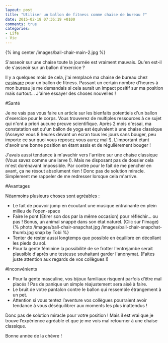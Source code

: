 ```yaml
---
layout: post
title: "Utiliser un ballon de fitness comme chaise de bureau ?"
date: 2015-02-18 07:36:19 +0100
comments: true
categories: 
- Life
- Vie
---
```

{% img center /images/ball-chair-main-2.jpg %}

S'asseoir sur une chaise toute la journée est vraiment mauvais. Qu'en est-il de s'asseoir sur un ballon d'exercice ?

Il y a quelques mois de cela, j'ai remplacé ma chaise de bureau chez [easiware](http://easi-crm.com) pour un ballon de fitness. Passant un certain nombre d'heures à mon bureau je me demandais si cela aurait un impact positif sur ma position mais surtout... J'aime essayer des choses nouvelles !

<!-- more -->

#Santé

Je ne vais pas vous faire un article sur les bienfaits potentiels d'un ballon d'exercice pour le corps. Vous trouverez de multiples ressources à ce sujet qui n'ont a priori aucune preuve scientifique. Après 2 mois d'essai, ma constatation est qu'un ballon de yoga est équivalent à une chaise classique (Asseyez vous 8 heures devant un écran tous les jours sans bouger, peu importe ce sur quoi vous reposez vous aurez mal !). L'important étant d'avoir une bonne position en étant assis et de régulièrement bouger !

J'avais aussi tendance à m'avachir vers l'arrière sur une chaise classique (Vous savez comme une larve !). Mais ne disposant pas de dossier cela m'est dorénavant impossible. Par contre pour le fait de me pencher en avant, ça ne résout absolument rien ! Donc pas de solution miracle. Simplement me rappeler de me redresser lorsque cela m'arrive.

#Avantages

Néanmoins plusieurs choses sont agréables :

* Le fait de pouvoir jump en écoutant une musique entrainante en plein milieu de l'open-space
* Faire le pont (Etirer son dos par la même occasion) pour réfléchir... ou pas ! Bonus, un animal snappé dans son état naturel. (Clic sur l'image)<br>
{% photo /images/ball-chair-snapchat.jpg /images/ball-chair-snapchat-thumb.jpg snap by Tobi %}
* Tenter de rester aussi longtemps que possible en équilibre en décollant les pieds du sol.
* Pour la gente féminine la possibilité de se frotter l'entrejambe serait plausible d'après une testeuse souhaitant garder l'anonymat. (Faites juste attention aux regards de vos collègues !)

#Inconvénients

* Pour la gente masculine, vos bijoux familiaux risquent parfois d’être mal placés ! Pas de panique un simple réajustement sera aisé à faire.
* Le bruit de votre pantalon contre le ballon qui ressemble étrangement à un pet.
* Attention si vous tentez l’aventure vos collègues pourraient avoir tendance à vous déséquilibrer aux moments les plus inattendus !

Donc pas de solution miracle pour votre position ! Mais il est vrai que je trouve l’expérience agréable et que je me vois mal retourner à une chaise classique.

Bonne année de la chèvre !
